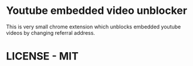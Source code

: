 Youtube embedded video unblocker
=======================

This is very small chrome extension which unblocks embedded youtube videos by changing referral address.


LICENSE - MIT
=======================
